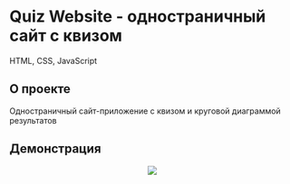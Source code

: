 # Quiz Website - одностраничный сайт с квизом  
HTML, CSS, JavaScript

## О проекте
Одностраничный сайт-приложение с квизом и круговой диаграммой результатов

## Демонстрация
<p align="center">
  <img src="https://github.com/cptntotoro/quiz-website/blob/main/demo.gif?raw=true" />
</p>

